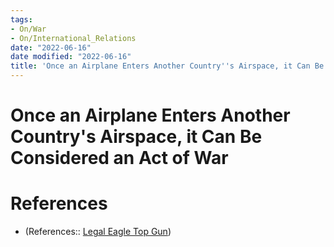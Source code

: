 ```yaml
---
tags:
- On/War
- On/International_Relations
date: "2022-06-16"
date modified: "2022-06-16"
title: 'Once an Airplane Enters Another Country''s Airspace, it Can Be Considered an Act of War'
---
```


# Once an Airplane Enters Another Country's Airspace, it Can Be Considered an Act of War

# References
- (References:: [Legal Eagle Top Gun](https://youtube.com/clip/UgkxMVjL_vYtzSUvIdkmwia8KwKiCstIEwIU))
